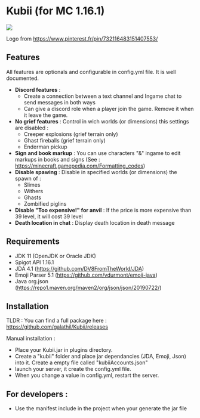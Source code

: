 # Kubii (for MC 1.16.1)

![](https://static.galathil.fr/img/github/kubii.jpg)

Logo from https://www.pinterest.fr/pin/732116483151407553/

## Features
All features are optionals and configurable in config.yml file. It is well documented.
  - **Discord features** :
    - Create a connection between a text channel and Ingame chat to send messages in both ways
    - Can give a discord role when a player join the game. Remove it when it leave the game.
  - **No grief features** : Control in wich worlds (or dimensions) this settings are disabled :
    - Creeper explosions (grief terrain only)
    - Ghast fireballs (grief terrain only)
    - Enderman pickup
  - **Sign and book markup** : You can use characters "&" ingame to edit markups in books and signs (See : https://minecraft.gamepedia.com/Formatting_codes)
  - **Disable spawing** : Disable in specified worlds (or dimensions) the spawn of :
    - Slimes
    - Withers
    - Ghasts
    - Zombified piglins
  - **Disable "Too expensive!" for anvil** : If the price is more expensive than 39 level, it will cost 39 level
  - **Death location in chat** : Display death location in death message

## Requirements
  - JDK 11 (OpenJDK or Oracle JDK)
  - Spigot API 1.16.1
  - JDA 4.1 (https://github.com/DV8FromTheWorld/JDA)
  - Emoji Parser 5.1 (https://github.com/vdurmont/emoji-java)
  - Java org.json (https://repo1.maven.org/maven2/org/json/json/20190722/)

## Installation
TLDR : You can find a full package here : https://github.com/galathil/Kubii/releases

Manual installation :
  - Place your Kubii.jar in plugins directory.
  - Create a "kubii" folder and place jar dependancies (JDA, Emoji, Json) into it. Create a empty file called "kubiiAccounts.json"
  - launch your server, it create the config.yml file.
  - When you change a value in config.yml, restart the server.
  
## For developers :
  - Use the manifest include in the project when your generate the jar file
